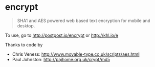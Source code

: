 encrypt
=======

> SHA1 and AES powered web based text encryption for mobile and desktop.

To use, go to http://postpost.io/encrypt or http://khl.io/e

Thanks to code by

- Chris Veness: http://www.movable-type.co.uk/scripts/aes.html
- Paul Johnston: http://pajhome.org.uk/crypt/md5



